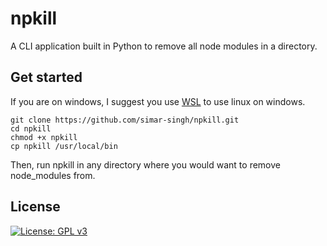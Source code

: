# npkill
A CLI application built in Python to remove all node modules in a directory. 

## Get started
If you are on windows, I suggest you use [WSL](https://docs.microsoft.com/en-us/windows/wsl/install) to use linux on windows. 
```
git clone https://github.com/simar-singh/npkill.git
cd npkill
chmod +x npkill
cp npkill /usr/local/bin
```

Then, run npkill in any directory where you would want to remove node_modules from.

## License
[![License: GPL v3](https://img.shields.io/badge/License-GPLv3-blue.svg)](https://www.gnu.org/licenses/gpl-3.0)
